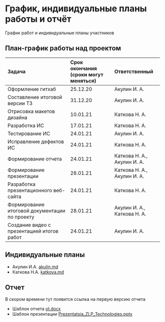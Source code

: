 # График, индивидуальные планы работы и отчёт

График работ и индивидуальные планы участников

## План-график работы над проектом

|Задача                                         | Срок окончания (сроки могут меняться) |Ответственный                |
|:--------------                                |:--------------------------            |:-------------               |
|Оформление гитхаб                              | 25.12.20                              | Акулин И. А.                |
|Составление итоговой версии ТЗ                 | 31.12.20                              | Акулин И. А.                |
|Отрисовка макетов дизайна                      | 10.01.21                              | Каткова Н. А.               |
|Разработка ИС                                  | 17.01.21                              | Каткова Н. А.               |
|Тестирование ИС                                | 24.01.21                              | Акулин И. А.                |
|Исправление дефектов ИС                        | 24.01.21                              | Каткова Н. А.               |
|Формирование отчета                            | 24.01.21                              | Каткова Н. А., Акулин И. А. |
|Формирование презентации                       | 28.01.21                              | Каткова Н. А., Акулин И. А. |
|Разработка презентационного веб-сайта          | 24.01.21                              | Каткова Н. А.               |
|Формирование итоговой документации по проекту  | 28.01.21                              | Акулин И. А., Каткова Н. А. |
|Создание видео с презентацией итогов работ     | 24.01.21                              | Акулин И. А.                |


## Индивидуальные планы

- Акулин И.А. [akulin.md](https://github.com/natalikatkowa/zlp_tech/blob/main/reports/akulin.md)
- Каткова Н.А. [katkova.md](https://github.com/natalikatkowa/zlp_tech/blob/main/reports/katkova.md)

## Отчет
В скором времени тут появится ссылка на первую версию отчета

- Шаблон отчета [ot.docx](https://github.com/natalikatkowa/zlp_tech/blob/main/reports/ot.docx)
- Шаблон презентации [Prezentatsia_ZLP_Technologies.pptx](https://github.com/natalikatkowa/zlp_tech/blob/main/reports/Prezentatsia_ZLP_Technologies.pptx)

